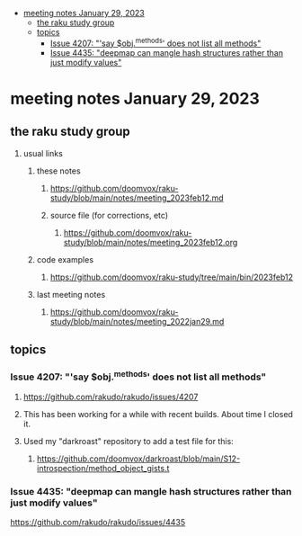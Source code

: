 - [meeting notes January 29, 2023](#org1553e61)
  - [the raku study group](#orgf7243b4)
  - [topics](#org1d94505)
    - [Issue 4207: "'say $obj.<sup>methods</sup>' does not list all methods"](#org095cbbf)
    - [Issue 4435: "deepmap can mangle hash structures rather than just modify values"](#org5d47440)


<a id="org1553e61"></a>

# meeting notes January 29, 2023


<a id="orgf7243b4"></a>

## the raku study group

1.  usual links

    1.  these notes
    
        1.  <https://github.com/doomvox/raku-study/blob/main/notes/meeting_2023feb12.md>
        
        2.  source file (for corrections, etc)
        
            1.  <https://github.com/doomvox/raku-study/blob/main/notes/meeting_2023feb12.org>
    
    2.  code examples
    
        1.  <https://github.com/doomvox/raku-study/tree/main/bin/2023feb12>
    
    3.  last meeting notes
    
        1.  <https://github.com/doomvox/raku-study/blob/main/notes/meeting_2022jan29.md>


<a id="org1d94505"></a>

## topics


<a id="org095cbbf"></a>

### Issue 4207: "'say $obj.<sup>methods</sup>' does not list all methods"

1.  <https://github.com/rakudo/rakudo/issues/4207>

2.  This has been working for a while with recent builds.  About time I closed it.

3.  Used my "darkroast" repository to add a test file for this:

    1.  <https://github.com/doomvox/darkroast/blob/main/S12-introspection/method_object_gists.t>


<a id="org5d47440"></a>

### Issue 4435: "deepmap can mangle hash structures rather than just modify values"

<https://github.com/rakudo/rakudo/issues/4435>
